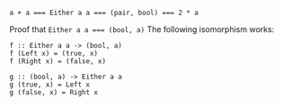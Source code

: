 ```
a + a === Either a a === (pair, bool) === 2 * a
```

Proof that `Either a a === (bool, a)`
The following isomorphism works:

```
f :: Either a a -> (bool, a)
f (Left x) = (true, x)
f (Right x) = (false, x)

g :: (bool, a) -> Either a a
g (true, x) = Left x
g (false, x) = Right x
```
